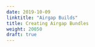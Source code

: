 ```yaml
---
date: 2019-10-09
linktitle: "Airgap Builds"
title: Creating Airgap Bundles
weight: 20050
draft: true
---
```

